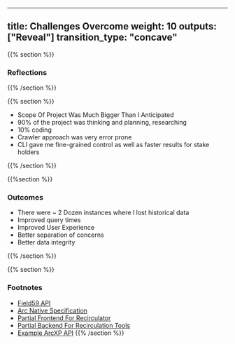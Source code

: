 
---
title: Challenges Overcome
weight: 10
outputs: ["Reveal"]
transition_type: "concave"
---
{{% section %}}
### Reflections
{{% /section %}}

{{% section %}}
- Scope Of Project Was Much Bigger Than I Anticipated
- 90% of the project was thinking and planning, researching
- 10% coding
- Crawler approach was very error prone
- CLI gave me fine-grained control as well as faster results for stake
  holders

{{% /section %}}


{{%section %}}
### Outcomes
- There were ~ 2 Dozen instances where I lost historical data
- Improved query times
- Improved User Experience
- Better separation of concerns
- Better data integrity

{{% /section %}}

{{% section %}}
### Footnotes
- [Field59 API](https://www.help.bloxdigital.com/field59/api/ "API for
  videos from existing site")
- [Arc Native Specification]( https://github.com/washingtonpost/ans-schema/tree/master/src/main/resources/schema/ans/0.10.9 "Arc Native Specification")
- [Partial Frontend For Recirculator](https://github.com/amledigital/arc-circulation-frontend/tree/main/src/components/home "Recirculation tool")
- [Partial Backend For Recirculation Tools](https://github.com/amledigital/arcxp-circulations/tree/develop "Partial Recirculation backend
  tool")
- [Example ArcXP API](https://dev.arcxp.com/api/public-content-retrieval/content-api/)
{{% /section %}}
